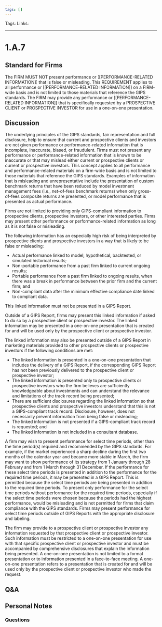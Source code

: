 ```yaml
---
tags: []
---
```

Tags: 
Links:
___
# 1.A.7
## Standard for Firms
The FIRM MUST NOT present performance or [[PERFORMANCE-RELATED INFORMATION]] that is false or misleading. This REQUIREMENT applies to all performance or [[PERFORMANCE-RELATED INFORMATION]] on a FIRM-wide basis and is not limited to those materials that reference the GIPS standards. The FIRM may provide any performance or [[PERFORMANCE-RELATED INFORMATION]] that is specifically requested by a PROSPECTIVE CLIENT or PROSPECTIVE INVESTOR for use in a one-on-one presentation.
## Discussion
The underlying principles of the GIPS standards, fair representation and full disclosure, help to ensure that current and prospective clients and investors are not given performance or performance-related information that is incomplete, inaccurate, biased, or fraudulent. Firms must not present any performance or performance-related information that is known to be inaccurate or that may mislead either current or prospective clients or current or prospective investors. This concept applies to all performance and performance-related materials on a firm-wide basis and is not limited to those materials that reference the GIPS standards. Examples of information that is misleading and unrepresentative include the presentation of custom benchmark returns that have been reduced by model investment management fees (i.e., net-of-fees benchmark returns) when only gross-of-fees composite returns are presented, or model performance that is presented as actual performance.

Firms are not limited to providing only GIPS-compliant information to prospective clients, prospective investors, or other interested parties. Firms may present other performance or performance-related information as long as it is not false or misleading.

The following information has an especially high risk of being interpreted by prospective clients and prospective investors in a way that is likely to be false or misleading:

- Actual performance linked to model, hypothetical, backtested, or simulated historical results;
- Non-portable performance from a past firm linked to current ongoing results;
- Portable performance from a past firm linked to ongoing results, when there was a break in performance between the prior firm and the current firm; and
- Non-compliant data after the minimum effective compliance date linked to compliant data.

This linked information must not be presented in a GIPS Report.

Outside of a GIPS Report, firms may present this linked information if asked to do so by a prospective client or prospective investor. The linked information may be presented in a one-on-one presentation that is created for and will be used only by the prospective client or prospective investor.

The linked information may also be presented outside of a GIPS Report in marketing materials provided to other prospective clients or prospective investors if the following conditions are met:
- The linked information is presented in a one-on-one presentation that includes the delivery of a GIPS Report, if the corresponding GIPS Report has not been previously delivered to the prospective client or prospective investor;
- The linked information is presented only to prospective clients or prospective investors who the firm believes are sufficiently knowledgeable about investments and can understand the relevance and limitations of the track record being presented;
- There are sufficient disclosures regarding the linked information so that prospective clients and prospective investors understand that this is not a GIPS-compliant track record. Disclosure, however, does not necessarily prevent information from being false or misleading;
- The linked information is not presented if a GIPS-compliant track record is requested; and
- The linked information is not included in a consultant database.

A firm may wish to present performance for select time periods, other than the time period(s) required and recommended by the GIPS standards. For example, if the market experienced a sharp decline during the first two months of the calendar year and became more stable in March, the firm may want to show performance of its strategy from 1 January through 28 February and from 1 March through 31 December. If the performance for these select time periods is presented in addition to the performance for the required time periods, it may be presented in a GIPS Report. This is permitted because the select time periods are being presented in addition to the required time periods. To present only performance for the select time periods without performance for the required time periods, especially if the select time periods were chosen because the periods had the highest performance, would be misleading and is not permitted for firms that claim compliance with the GIPS standards. Firms may present performance for select time periods outside of GIPS Reports with the appropriate disclosure and labeling.

The firm may provide to a prospective client or prospective investor any information requested by that prospective client or prospective investor. Such information must be restricted to a one-on-one presentation for use with that specific prospective client or prospective investor and must be accompanied by comprehensive disclosures that explain the information being presented. A one-on-one presentation is not limited to a formal presentation or to information presented in a face-to-face meeting. A one-on-one presentation refers to a presentation that is created for and will be used only by the prospective client or prospective investor who made the request.
## Q&A

## Personal Notes

### Questions